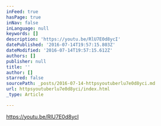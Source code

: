 ```yaml
---
inFeed: true
hasPage: true
inNav: false
inLanguage: null
keywords: []
description: 'https://youtu.be/RlU7E0d8ycI'
datePublished: '2016-07-14T19:57:15.803Z'
dateModified: '2016-07-14T19:57:15.612Z'
authors: []
publisher: null
title: ''
author: []
starred: false
sourcePath: _posts/2016-07-14-httpsyoutuberlu7e0d8yci.md
url: httpsyoutuberlu7e0d8yci/index.html
_type: Article

---
```

https://youtu.be/RlU7E0d8ycI